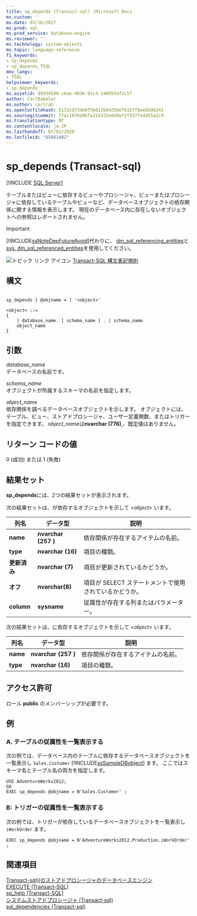 ```yaml
---
title: sp_depends (Transact-sql) |Microsoft Docs
ms.custom: ''
ms.date: 03/16/2017
ms.prod: sql
ms.prod_service: database-engine
ms.reviewer: ''
ms.technology: system-objects
ms.topic: language-reference
f1_keywords:
- sp_depends
- sp_depends_TSQL
dev_langs:
- TSQL
helpviewer_keywords:
- sp_depends
ms.assetid: d9934590-c6ae-4936-91c3-146055ef2c57
author: CarlRabeler
ms.author: carlrab
ms.openlocfilehash: 5133cd72de0f5b812b8425b6fb1b7f8ae82d8241
ms.sourcegitcommit: f7ac1976d4bfa224332edd9ef2f4377a4d55a2c9
ms.translationtype: MT
ms.contentlocale: ja-JP
ms.lasthandoff: 07/02/2020
ms.locfileid: "85861402"
---
```

# <a name="sp_depends-transact-sql"></a>sp_depends (Transact-sql)
[!INCLUDE [SQL Server](../../includes/applies-to-version/sqlserver.md)]

  テーブルまたはビューに依存するビューやプロシージャ、ビューまたはプロシージャに依存しているテーブルやビューなど、データベースオブジェクトの依存関係に関する情報を表示します。 現在のデータベース内に存在しないオブジェクトへの参照はレポートされません。  
  
> [!IMPORTANT]  
>  [!INCLUDE[ssNoteDepFutureAvoid](../../includes/ssnotedepfutureavoid-md.md)]代わりに、 [dm_sql_referencing_entities](../../relational-databases/system-dynamic-management-views/sys-dm-sql-referencing-entities-transact-sql.md)と[sys. dm_sql_referenced_entities](../../relational-databases/system-dynamic-management-views/sys-dm-sql-referenced-entities-transact-sql.md)を使用してください。  
  
 ![トピック リンク アイコン](../../database-engine/configure-windows/media/topic-link.gif "トピック リンク アイコン") [Transact-SQL 構文表記規則](../../t-sql/language-elements/transact-sql-syntax-conventions-transact-sql.md)  
  
## <a name="syntax"></a>構文  
  
```  
  
sp_depends [ @objname = ] '<object>'   
  
<object> ::=  
{  
    [ database_name. [ schema_name ] . | schema_name.  
    object_name  
}  
```  
  
## <a name="arguments"></a>引数  
 *database_name*  
 データベースの名前です。  
  
 *schema_name*  
 オブジェクトが所属するスキーマの名前を指定します。  
  
 *object_name*  
 依存関係を調べるデータベースオブジェクトを示します。 オブジェクトには、テーブル、ビュー、ストアドプロシージャ、ユーザー定義関数、またはトリガーを指定できます。 o*bject_name*は**nvarchar (776)**,、既定値はありません。  
  
## <a name="return-code-values"></a>リターン コードの値  
 0 (成功) または 1 (失敗)  
  
## <a name="result-sets"></a>結果セット  
 **sp_depends**には、2つの結果セットが表示されます。  
  
 次の結果セットは、が依存するオブジェクトを示して *\<object>* います。  
  
|列名|データ型|説明|  
|-----------------|---------------|-----------------|  
|**name**|**nvarchar (257** **)**|依存関係が存在するアイテムの名前。|  
|**type**|**nvarchar (16)**|項目の種類。|  
|**更新済み**|**nvarchar (7)**|項目が更新されているかどうか。|  
|**オフ**|**nvarchar(8)**|項目が SELECT ステートメントで使用されているかどうか。|  
|**column**|**sysname**|従属性が存在する列またはパラメーター。|  
  
 次の結果セットは、に依存するオブジェクトを示して *\<object>* います。  
  
|列名|データ型|説明|  
|-----------------|---------------|-----------------|  
|**name**|**nvarchar (257** **)**|依存関係が存在するアイテムの名前。|  
|**type**|**nvarchar (16)**|項目の種類。|  
  
## <a name="permissions"></a>アクセス許可  
 ロール **public** のメンバーシップが必要です。  
  
## <a name="examples"></a>例  
  
### <a name="a-listing-dependencies-on-a-table"></a>A. テーブルの従属性を一覧表示する  
 次の例では、データベース内のテーブルに依存するデータベースオブジェクトを一覧表示し `Sales.Customer` [!INCLUDE[ssSampleDBobject](../../includes/sssampledbobject-md.md)] ます。 ここではスキーマ名とテーブル名の両方を指定します。  
  
```  
USE AdventureWorks2012;  
GO  
EXEC sp_depends @objname = N'Sales.Customer' ;  
```  
  
### <a name="b-listing-dependencies-on-a-trigger"></a>B: トリガーの従属性を一覧表示する  
 次の例では、トリガーが依存しているデータベースオブジェクトを一覧表示し `iWorkOrder` ます。  
  
```  
EXEC sp_depends @objname = N'AdventureWorks2012.Production.iWorkOrder' ;  
```  
  
## <a name="see-also"></a>関連項目  
 [Transact-sql&#41;&#40;のストアドプロシージャのデータベースエンジン](../../relational-databases/system-stored-procedures/database-engine-stored-procedures-transact-sql.md)   
 [EXECUTE &#40;Transact-SQL&#41;](../../t-sql/language-elements/execute-transact-sql.md)   
 [sp_help &#40;Transact-SQL&#41;](../../relational-databases/system-stored-procedures/sp-help-transact-sql.md)   
 [システムストアドプロシージャ &#40;Transact-sql&#41;](../../relational-databases/system-stored-procedures/system-stored-procedures-transact-sql.md)   
 [sql_dependencies &#40;Transact-sql&#41;](../../relational-databases/system-catalog-views/sys-sql-dependencies-transact-sql.md)  
  
  
